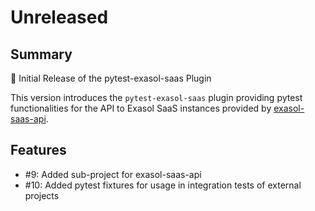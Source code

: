 # Unreleased

## Summary

🚀 Initial Release of the pytest-exasol-saas Plugin

This version introduces the `pytest-exasol-saas` plugin providing pytest functionalities for the API to Exasol SaaS instances provided by [exasol-saas-api](https://github.com/exasol/saas-api-python).

## Features

* #9: Added sub-project for exasol-saas-api
* #10: Added pytest fixtures for usage in integration tests of external projects
